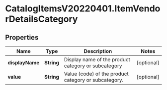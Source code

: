 # CatalogItemsV20220401.ItemVendorDetailsCategory

## Properties
Name | Type | Description | Notes
------------ | ------------- | ------------- | -------------
**displayName** | **String** | Display name of the product category or subcategory | [optional] 
**value** | **String** | Value (code) of the product category or subcategory. | [optional] 


